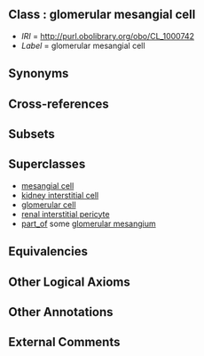 
## Class : glomerular mesangial cell

 * *IRI* = http://purl.obolibrary.org/obo/CL_1000742
 * *Label* = glomerular mesangial cell

## Synonyms


## Cross-references


## Subsets


## Superclasses

 * [mesangial cell](../../CL/50/CL_0000650.md)
 * [kidney interstitial cell](../../CL/00/CL_1000500.md)
 * [glomerular cell](../../CL/46/CL_1000746.md)
 * [renal interstitial pericyte](../../CL/18/CL_1001318.md)
 * [part_of](../../BFO/50/BFO_0000050.md) some [glomerular mesangium](../../UBERON/20/UBERON_0002320.md)

## Equivalencies


## Other Logical Axioms


## Other Annotations


## External Comments

